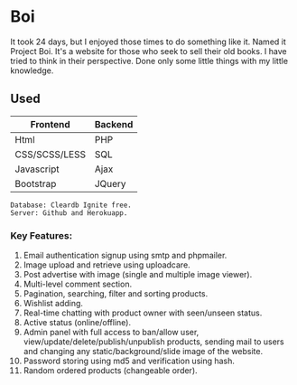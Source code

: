 # Boi
It took 24 days, but I enjoyed those times to do something like it. Named it Project Boi.
It's a website for those who seek to sell their old books. I have tried to think in their perspective. Done only some little things with my little knowledge.

## Used
  Frontend  | Backend
  ------------- | -------------
  Html  | PHP
  CSS/SCSS/LESS  | SQL
  Javascript | Ajax
  Bootstrap | JQuery
  
    Database: Cleardb Ignite free.
    Server: Github and Herokuapp.
    
### Key Features:
  1. Email authentication signup using smtp and phpmailer.
  2. Image upload and retrieve using uploadcare.
  3. Post advertise with image (single and multiple image viewer).
  4. Multi-level comment section.
  5. Pagination, searching, filter and sorting products.
  6. Wishlist adding.
  7. Real-time chatting with product owner with seen/unseen status.
  8. Active status (online/offline).
  9. Admin panel with full access to ban/allow user, view/update/delete/publish/unpublish products, sending mail to users and changing any static/background/slide image of the       website.
  10. Password storing using md5 and verification using hash.
  11. Random ordered products (changeable order).
